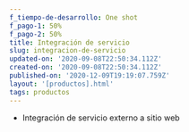 ```yaml
---
f_tiempo-de-desarrollo: One shot
f_pago-1: 50%
f_pago-2: 50%
title: Integración de servicio
slug: integracion-de-servicio
updated-on: '2020-09-08T22:50:34.112Z'
created-on: '2020-09-08T22:50:34.112Z'
published-on: '2020-12-09T19:19:07.759Z'
layout: '[productos].html'
tags: productos
---
```


*   Integración de servicio externo a sitio web
